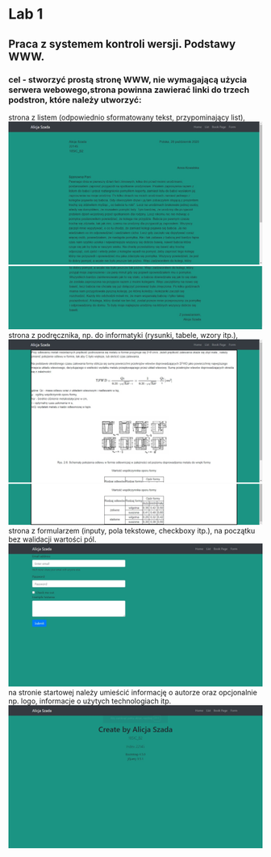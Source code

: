 # Lab 1
## Praca z systemem kontroli wersji. Podstawy WWW.
### cel - stworzyć prostą stronę WWW, nie wymagającą użycia serwera webowego,strona powinna zawierać linki do trzech podstron, które należy utworzyć:
strona z listem (odpowiednio sformatowany tekst, przypominający list),
![](Lab1/Screen/List1.jpg)
![](Lab1/Screen/List2.jpg)
strona z podręcznika, np. do informatyki (rysunki, tabele, wzory itp.),
![](Lab1/Screen/BookPage.jpg)
![](Lab1/Screen/BookPage2.jpg)
strona z formularzem (inputy, pola tekstowe, checkboxy itp.), na początku bez walidacji wartości pól.
![](Lab1/Screen/FormPage.jpg)
na stronie startowej należy umieścić informację o autorze oraz opcjonalnie np. logo, informacje o użytych technologiach itp.
![](Lab1/Screen/HomePage.jpg)

